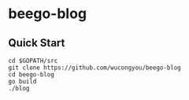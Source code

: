 beego-blog
===
## Quick Start
```
cd $GOPATH/src
git clone https://github.com/wucongyou/beego-blog
cd beego-blog
go build
./blog
```
